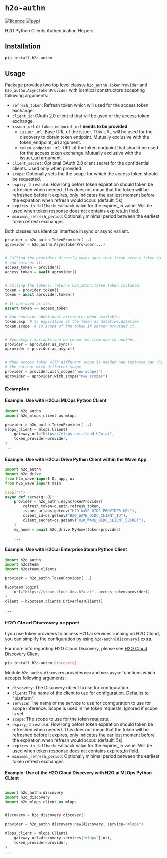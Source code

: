 # `h2o-authn`

[![licence](https://img.shields.io/github/license/h2oai/authn-py?style=flat-square)](https://github.com/h2oai/authn-py/main/LICENSE)
[![pypi](https://img.shields.io/pypi/v/h2o-authn?style=flat-square)](https://pypi.org/project/h2o-authn/)

H2O Python Clients Authentication Helpers.

## Installation

```sh
pip install h2o-authn
```

## Usage

Package provides two top level classes `h2o_authn.TokenProvider` and `h2o_authn.AsyncTokenProvider` with identical constructors accepting following arguments:

- `refresh_token`: Refresh token which will used for the access token exchange.
- `client_id`: OAuth 2.0 client id that will be used or the access token
    exchange.
- `issuer_url` or `token_endpoint_url` **needs to be provided**
  - `issuer_url`: Base URL of the issuer. This URL will be used for the discovery
        to obtain token endpoint. Mutually exclusive with the
        token_endpoint_url argument.
  - `token_endpoint_url`: URL of the token endpoint that should be used for the
        access token exchange. Mutually exclusive with the issuer_url argument.
- `client_secret`: Optional OAuth 2.0 client secret for the confidential
    clients. Used only when provided.
- `scope`: Optionally sets the the scope for which the access token should be
    requested.
- `expiry_threshold`: How long before token expiration should token be
    refreshed when needed. This does not mean that the token will be
    refreshed before it expires, only indicates the earliest moment before
    the expiration when refresh would occur. (default: 5s)
- `expires_in_fallback`: Fallback value for the expires_in value. Will be used
    when token response does not contains expires_in field.
- `minimal_refresh_period`: Optionally minimal period between the earliest token
    refresh exchanges.

Both classes has identical interface in sync or async variant.

```python
provider = h2o_authn.TokenProvider(...)
aprovider = h2o_authn.AsyncTokenProvider(...)


# Calling the providers directly makes sure that fresh access token is available
# and returns it.
access_token = provider()
access_token = await aprovider()


# Calling the token() returns h2o_authn.token.Token instance.
token = provider.token()
token = await aprovider.token()

# It can used as str.
assert token == access_token

# And contains additional attributes when available.
token.exp  # Is expiration of the token as datetime.datetime
token.scope  # Is scope of the token if server provided it.


# Sync/Async variants can be converted from one to another.
provider = aprovider.as_sync()
aprovider = provider.as_async()


# When access token with different scope is needed new instance can cloned from
# the current with different scope.
provider = provider.with_scope("new scopes")
aprovider = aprovider.with_scope("new scopes")
```

### Examples

#### Example: Use with H2O.ai MLOps Python CLient

```python
import h2o_authn
import h2o_mlops_client as mlops

provider = h2o_authn.TokenProvider(...)
mlops_client = mlops.Client(
    gateway_url="https://mlops-api.cloud.h2o.ai",
    token_provider=provider,
)
...
```

#### Example: Use with H2O.ai Drive Python Client within the Wave App

```python
import h2o_authn
import h2o_drive
from h2o_wave import Q, app, ui
from h2o_wave import main

@app("/")
async def serve(q: Q):
    provider = h2o_authn.AsyncTokenProvider(
        refresh_token=q.auth.refresh_token,
        issuer_url=os.getenv("H2O_WAVE_OIDC_PROVIDER_URL"),
        client_id=os.getenv("H2O_WAVE_OIDC_CLIENT_ID"),
        client_secret=os.getenv("H2O_WAVE_OIDC_CLIENT_SECRET"),
    )
    my_home = await h2o_drive.MyHome(token=provider)

    ...
```

#### Example: Use with H2O.ai Enterprise Steam Python Client

```python
import h2o_authn
import h2osteam
import h2osteam.clients

provider = h2o_authn.TokenProvider(...)

h2osteam.login(
    url="https://steam.cloud-dev.h2o.ai", access_token=provider()
)
client = h2osteam.clients.DriverlessClient()

...
```

### H2O Cloud Discovery support

I you use token providers to access H2O.ai services running on H2O Cloud, you
can simplify the configuration by using `h2o-authn[discovery]` extra.

For more info regarding H2O Cloud Discovery, please see
[H2O Cloud Discovery Client](https://github.com/h2oai/cloud-discovery-py)

```sh
pip install h2o-authn[discovery]
```

Module `h2o_authn.discovery` provides `new` and `new_async` functions which
accepts following arguments:

- `discovery`: The Discovery object to use for configuration.
- `client`: The name of the client to use for configuration.
    Defaults to "platform".
- `service`: The name of the service to use for configuration to use for scope
    inference. Scope is used in the token requests. Ignored if scope is set.
- `scope`: The scope to use for the token requests.
- `expiry_threshold`: How long before token expiration should token be
    refreshed when needed. This does not mean that the token will be
    refreshed before it expires, only indicates the earliest moment before
    the expiration when refresh would occur. (default: 5s)
- `expires_in_fallback`: Fallback value for the expires_in value. Will be used
    when token response does not contains expires_in field.
- `minimal_refresh_period`: Optionally minimal period between the earliest token
    refresh exchanges.

#### Example: Use of the H2O Cloud Discovery with H2O.ai MLOps Python CLient

```python

import h2o_authn.discovery
import h2o_discovery
import h2o_mlops_client as mlops


discovery = h2o_discovery.discover()

provider = h2o_authn.discovery.new(discovery, service="mlops")

mlops_client = mlops.Client(
    gateway_url=discovery.services["mlops"].uri,
    token_provider=provider,
)
...
```
